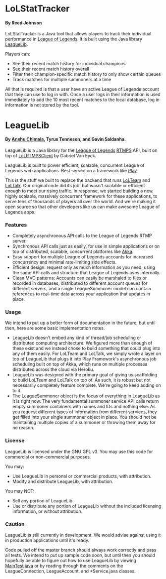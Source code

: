 # LoLStatTracker
#### By Reed Johnson

LoLStatTracker is a Java tool that allows players to track their individual performance in [League of Legends](http://www.leagueoflegends.com). It is built using the Java library [LeagueLib](http://github.com/achimala/leaguelib). 

Players can:
* See their recent match history for individual champions
* See their recent match history overall
* Filter their champion-specific match history to only show certain queues
* Track matches for multiple summoners at a time

All that is required is that a user have an active League of Legends account that they can use to log in with. Once a user logs in their information is used immediately to add the 10 most recent matches to the local database, log in information is not stored by the tool. 


# LeagueLib
#### By [Anshu Chimala](http://www.achimala.com), Tyrus Tenneson, and Gavin Saldanha.

LeagueLib is a Java library for the [League of Legends](http://www.leagueoflegends.com) [RTMPS](http://en.wikipedia.org/wiki/Real_Time_Messaging_Protocol) API, built on top of [LoLRTMPSClient](http://code.google.com/p/lolrtmpsclient) by Gabriel Van Eyck.

LeagueLib is built to power efficient, scalable, concurrent League of Legends web applications. Best served on a framework like [Play](http://www.playframework.com/).

This is the stuff we built to replace the backend that runs [LoLTeam](http://www.lolteam.net) and [LoLTalk](http://loltalk.achimala.com). Our original code did its job, but wasn't scalable or efficient enough to meet our rising traffic. In response, we started building a new, highly scalable, massively concurrent framework for these applications, to serve tens of thousands of players all over the world. And we're making it open source so that other developers like us can make awesome League of Legends apps.

### Features
* Completely asynchronous API calls to the League of Legends RTMP server.
* Synchronous API calls just as easily, for use in simple applications or on top of distributed, scalable, concurrent platforms like [Akka](http://www.akka.io).
* Easy support for multiple League of Legends accounts for increased concurrency and minimal rate-limiting side effects.
* Efficient design: request only as much information as you need, using the same API calls and structure that League of Legends uses internally.
* Clean MVC patterns: Accounts can easily be marshaled to files or recorded in databases, distributed to different account queues for different servers, and a single LeagueSummoner model can contain references to real-time data across your application that updates in place.

### Usage

We intend to put up a better form of documentation in the future, but until then, here are some basic implementation notes.
* LeagueLib doesn't embed any kind of thread/job scheduling or distributed computing architecture. We figured more than enough of these exist and we instead chose to build something that could plug into any of them easily. For LoLTeam and LoLTalk, we simply wrote a layer on top of LeagueLib that plugs it into Play Framework's asynchronous job scheduling built on top of Akka, which runs on multiple processes distributed across the cloud via Heroku.
* LeagueLib was designed with the primary goal of giving us scaffolding to build LoLTeam and LoLTalk on top of. As such, it is robust but not necessarily completely feature complete. We're going to keep adding on to it.
* The LeagueSummoner object is the focus of everything in LeagueLib as it is right now. The very fundamental summoner service API calls return empty summoner containers with names and IDs and nothing else. As you request different types of information from different services, they get filled into your single summoner object in place. You should not be maintaining multiple copies of a summoner or throwing them away for no reason.

### License
LeagueLib is licensed under the GNU GPL v3. You may use this code for commercial or non-commercial purposes.

You may:
* Use LeagueLib in personal or commercial products, with attribution.
* Modify and distribute LeagueLib, with attribution.

You may NOT:
* Sell any portion of LeagueLib.
* Use or distribute any portion of LeagueLib without the included licensing information, or without attribution.

### Caution
LeagueLib is still currently in development. We would advise against using it in production applications until it's ready.

Code pulled off the master branch should always work correctly and pass all tests. We intend to put up sample code soon, but until then you should hopefully be able to figure out how to use LeagueLib by viewing [MainTest.java](https://github.com/achimala/leaguelib/blob/master/src/com/achimala/leaguelib/tests/MainTest.java) or by reading through the comments on the LeagueConnection, LeagueAccount, and *Service.java classes.
